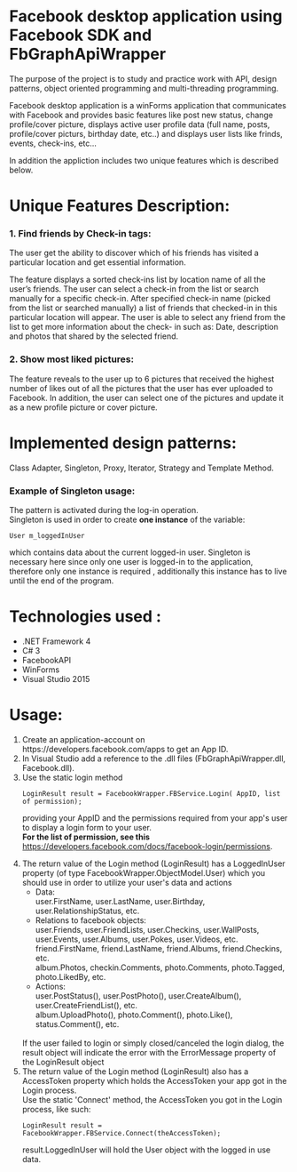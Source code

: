 <!DOCTYPE html>
<html>
<head>
 
# Facebook desktop application using Facebook SDK and FbGraphApiWrapper

<p>The purpose of the project is to study and practice work with API, design patterns, object oriented programming and multi-threading programming.</p>

<p>Facebook desktop application is a winForms application that communicates with Facebook and provides basic features like
post new status, change profile/cover picture, displays active user profile data (full name, posts, profile/cover picturs, birthday date, etc..) 
and displays user lists like frinds, events, check-ins, etc...</p>

<p>In addition the appliction includes two unique features which is described below.</p>

 # Unique Features Description:
  
<h3>1. Find friends by Check-in tags: </h3>
<p>The user get the ability to discover which of his friends has visited a particular location and get essential information.</p>

<p>The feature displays a sorted check-ins list by location name of all the user’s friends.
The user can select a check-in from the list or search manually for a specific check-in.
After specified check-in name (picked from the list  or searched manually) a list of friends that checked-in in this particular location will appear. 
The user is able to select any friend from the list to get more information about the check- in such as: Date, description and photos that shared by the selected friend.</p>

<h3>2. Show most liked pictures: </h3>
The feature reveals to the user up to 6 pictures that received the highest number of likes out of all the pictures that the user has ever uploaded to Facebook.
In addition, the user can select one of the pictures and update it as a new profile picture or cover picture.

 
 # Implemented design patterns: 
 <p>Class Adapter, Singleton, Proxy, Iterator, Strategy and Template Method.</p>
 
<h3>Example of Singleton usage: </h3>
The pattern is activated during the log-in operation.<br>
Singleton is used in order to create <b>one instance</b> of the variable: 

``` 
User m_loggedInUser 
``` 
which contains data about the current logged-in user.
Singleton is necessary here since only one user is logged-in to the application, therefore  only one instance is required , additionally this instance has to live  until the end of the program.

 # Technologies used : 
  
  <ul>
  <li>.NET Framework 4</li>
  <li>C# 3</li>
  <li>FacebookAPI</li>
  <li>WinForms</li>
  <li>Visual Studio 2015</li>
</ul>

 # Usage: 
 
<ol>
  <li>Create an application-account on https://developers.facebook.com/apps to get an App ID.</li>
  <li>In Visual Studio add a reference to the .dll files (FbGraphApiWrapper.dll, Facebook.dll).</li>
  <li>Use the static login method<br>
   
 ```
LoginResult result = FacebookWrapper.FBService.Login( AppID, list of permission);
```
providing your AppID and the permissions required from your app's user to display a login form to
your user.<br>
<b>For the list of permission, see this</b> https://developers.facebook.com/docs/facebook-login/permissions.
 </li>
 <li>The return value of the Login method (LoginResult) has a LoggedInUser property
(of type FacebookWrapper.ObjectModel.User) which you should use in order to utilize your user's
data and actions
  <ul>
  <li>Data:<br>
   user.FirstName, user.LastName, user.Birthday, user.RelationshipStatus, etc.
   </li>
  <li>
   Relations to facebook objects:<br>
   user.Friends, user.FriendLists, user.Checkins, user.WallPosts, user.Events, user.Albums,
   user.Pokes, user.Videos, etc.<br>
   friend.FirstName, friend.LastName, friend.Albums, friend.Checkins, etc.<br>
   album.Photos, checkin.Comments, photo.Comments, photo.Tagged, photo.LikedBy, etc.
   </li>
  <li>
   Actions:<br>
   user.PostStatus(), user.PostPhoto(), user.CreateAlbum(), user.CreateFriendList(), etc.<br>
   album.UploadPhoto(), photo.Comment(), photo.Like(), status.Comment(), etc.
   </li>
</ul>
 <br>If the user failed to login or simply closed/canceled the login dialog, the result object will indicate
the error with the ErrorMessage property of the LoginResult object
</li>
<li>
 The return value of the Login method (LoginResult) also has a AccessToken property which holds
the AccessToken your app got in the Login process.<br>
 Use the static 'Connect' method, the AccessToken you got in the Login process, like such:
 
 ```
LoginResult result = FacebookWrapper.FBService.Connect(theAccessToken);
```
result.LoggedInUser will hold the User object with the logged in use data.
</li>
</ol> 

</body>
</html>





